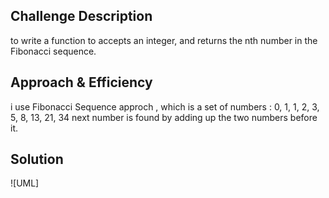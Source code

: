 ## Challenge Description

 to write a function to accepts an integer, and returns the nth number in the Fibonacci sequence.

## Approach & Efficiency

i use Fibonacci Sequence approch , which is a set of numbers :
 0, 1, 1, 2, 3, 5, 8, 13, 21, 34 
next number is found by adding up the two numbers before it.

## Solution

![UML]
